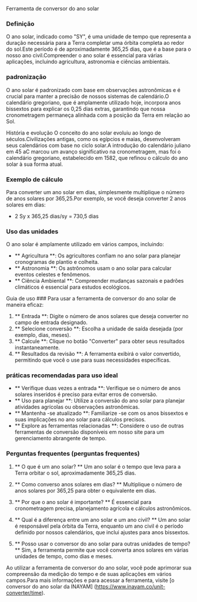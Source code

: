 Ferramenta de conversor do ano solar

### Definição
O ano solar, indicado como "SY", é uma unidade de tempo que representa a duração necessária para a Terra completar uma órbita completa ao redor do sol.Este período é de aproximadamente 365,25 dias, que é a base para o nosso ano civil.Compreender o ano solar é essencial para várias aplicações, incluindo agricultura, astronomia e ciências ambientais.

### padronização
O ano solar é padronizado com base em observações astronômicas e é crucial para manter a precisão de nossos sistemas de calendário.O calendário gregoriano, que é amplamente utilizado hoje, incorpora anos bissextos para explicar os 0,25 dias extras, garantindo que nossa cronometragem permaneça alinhada com a posição da Terra em relação ao Sol.

História e evolução
O conceito do ano solar evoluiu ao longo de séculos.Civilizações antigas, como os egípcios e maias, desenvolveram seus calendários com base no ciclo solar.A introdução do calendário juliano em 45 aC marcou um avanço significativo na cronometragem, mas foi o calendário gregoriano, estabelecido em 1582, que refinou o cálculo do ano solar à sua forma atual.

### Exemplo de cálculo
Para converter um ano solar em dias, simplesmente multiplique o número de anos solares por 365,25.Por exemplo, se você deseja converter 2 anos solares em dias:
- 2 Sy x 365,25 dias/sy = 730,5 dias

### Uso das unidades
O ano solar é amplamente utilizado em vários campos, incluindo:
- ** Agricultura **: Os agricultores confiam no ano solar para planejar cronogramas de plantio e colheita.
- ** Astronomia **: Os astrônomos usam o ano solar para calcular eventos celestes e fenômenos.
- ** Ciência Ambiental **: Compreender mudanças sazonais e padrões climáticos é essencial para estudos ecológicos.

Guia de uso ###
Para usar a ferramenta de conversor do ano solar de maneira eficaz:
1. ** Entrada **: Digite o número de anos solares que deseja converter no campo de entrada designado.
2. ** Selecione conversão **: Escolha a unidade de saída desejada (por exemplo, dias, meses).
3. ** Calcule **: Clique no botão "Converter" para obter seus resultados instantaneamente.
4. ** Resultados da revisão **: A ferramenta exibirá o valor convertido, permitindo que você o use para suas necessidades específicas.

### práticas recomendadas para uso ideal
- ** Verifique duas vezes a entrada **: Verifique se o número de anos solares inseridos é preciso para evitar erros de conversão.
- ** Uso para planejar **: Utilize a conversão do ano solar para planejar atividades agrícolas ou observações astronômicas.
- ** Mantenha -se atualizado **: Familiarize -se com os anos bissextos e suas implicações no ano solar para cálculos precisos.
- ** Explore as ferramentas relacionadas **: Considere o uso de outras ferramentas de conversão disponíveis em nosso site para um gerenciamento abrangente de tempo.

### Perguntas frequentes (perguntas frequentes)

1. ** O que é um ano solar? **
Um ano solar é o tempo que leva para a Terra orbitar o sol, aproximadamente 365,25 dias.

2. ** Como converso anos solares em dias? **
Multiplique o número de anos solares por 365,25 para obter o equivalente em dias.

3. ** Por que o ano solar é importante? **
É essencial para cronometragem precisa, planejamento agrícola e cálculos astronômicos.

4. ** Qual é a diferença entre um ano solar e um ano civil? **
Um ano solar é responsável pela órbita da Terra, enquanto um ano civil é o período definido por nossos calendários, que inclui ajustes para anos bissextos.

5. ** Posso usar o conversor do ano solar para outras unidades de tempo? **
Sim, a ferramenta permite que você converta anos solares em várias unidades de tempo, como dias e meses.

Ao utilizar a ferramenta de conversor do ano solar, você pode aprimorar sua compreensão da medição do tempo e de suas aplicações em vários campos.Para mais informações e para acessar a ferramenta, visite [o conversor do ano solar da INAYAM] (https://www.inayam.co/unit-converter/time).